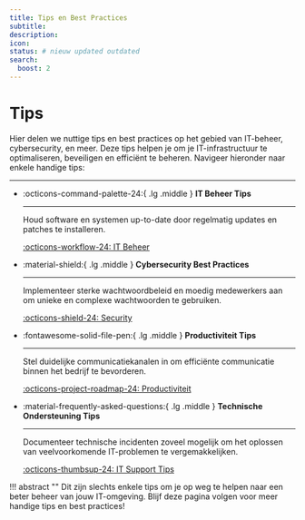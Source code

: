 ```yaml
---
title: Tips en Best Practices
subtitle:
description:
icon:
status: # nieuw updated outdated
search:
  boost: 2 
---
```


# Tips

Hier delen we nuttige tips en best practices op het gebied van IT-beheer, cybersecurity, en meer. Deze tips helpen je om je IT-infrastructuur te optimaliseren, beveiligen en efficiënt te beheren. Navigeer hieronder naar enkele handige tips:

---

<div class="grid cards" markdown>

-   :octicons-command-palette-24:{ .lg .middle } __IT Beheer Tips__

    ---

    Houd software en systemen up-to-date door regelmatig updates en patches te installeren.

    [:octicons-workflow-24: IT Beheer](./Tips/IT/)

-   :material-shield:{ .lg .middle } __Cybersecurity Best Practices__

    ---

    Implementeer sterke wachtwoordbeleid en moedig medewerkers aan om unieke en complexe wachtwoorden te gebruiken.

    [:octicons-shield-24: Security](./Tips/Cybersecurity/)

-   :fontawesome-solid-file-pen:{ .lg .middle } __Productiviteit Tips__

    ---

    Stel duidelijke communicatiekanalen in om efficiënte communicatie binnen het bedrijf te bevorderen.

    [:octicons-project-roadmap-24: Productiviteit](./Tips/Productiviteit/)

-   :material-frequently-asked-questions:{ .lg .middle } __Technische Ondersteuning Tips__

    ---

    Documenteer technische incidenten zoveel mogelijk om het oplossen van veelvoorkomende IT-problemen te vergemakkelijken.

    [:octicons-thumbsup-24: IT Support Tips](./Tips/Support/)

</div>

!!! abstract ""
    Dit zijn slechts enkele tips om je op weg te helpen naar een beter beheer van jouw IT-omgeving. Blijf deze pagina volgen voor meer handige tips en best practices!